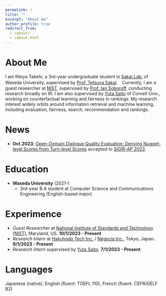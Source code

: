 ```yaml
---
permalink: /
title: ""
excerpt: "About me"
author_profile: true
redirect_from:
  - /about/
  - /about.html
---
```


# About Me
I am Rikiya Takehi, a 3rd-year undergraduate student in [Sakai Lab.](http://sakailab.com/english/) of Waseda University, supervised by [Prof. Tetsuya Sakai](http://sakailab.com/tetsuya/).　Currently, I am a guest researcher at [NIST](nist.gov), supervised by [Prof. Ian Soboroff](https://www.nist.gov/people/ian-soboroff), conducting research broadly on IR. I am also supervised by [Yuta Saito](https://usait0.com/en/) of Cornell Univ., working on counterfactual learning and fairness in rankings. My research interest widely orbits around information retrieval and machine learning, including evaluation, fairness, search, recommendation and rankings.

# News
 
- **Oct.2023**: [Open-Domain Dialogue Quality Evaluation: Deriving Nugget-level Scores from Turn-level Scores](https://doi.org/10.48550/arXiv.2310.00410) accepted to [SIGIR-AP 2023](http://www.sigir-ap.org/sigir-ap-2023/).

# Education
- **Waseda University** (2021-)
  - 3rd-year B.A student at Computer Science and Communications Engineering (English-based major)

# Experimence
- _Guest Researcher_ at [National Institute of Standards and Technology (NIST)](https://www.nist.gov/), Maryland, US. **10/1/2023 - Present**
- _Research Intern_ at [Hakuhodo Tech Inc.](https://www.hakuhodo-technologies.co.jp/) / [Negocia Inc.](https://negocia.jp/), Tokyo, Japan. **9/1/2023 - Present**
- _Research Intern_ supervised by [Yuta Saito](https://usait0.com/en/). **7/1/2023 - Present**

# Languages
Japanese (native), English (fluent: TOEFL 110), French (fluent: CEFR/DELF B2)
